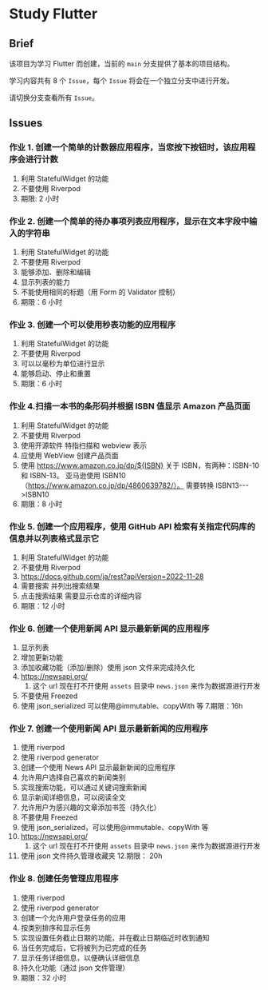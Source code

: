 # Study Flutter

## Brief

该项目为学习 Flutter 而创建，当前的 `main` 分支提供了基本的项目结构。

学习内容共有 8 个 `Issue`，每个 `Issue` 将会在一个独立分支中进行开发。

请切换分支查看所有 `Issue`。

## Issues

### 作业 1. 创建一个简单的计数器应用程序，当您按下按钮时，该应用程序会进行计数

1. 利用 StatefulWidget 的功能
2. 不要使用 Riverpod
3. 期限: 2 小时

### 作业 2. 创建一个简单的待办事项列表应用程序，显示在文本字段中输入的字符串

1. 利用 StatefulWidget 的功能
2. 不要使用 Riverpod
3. 能够添加、删除和编辑
4. 显示列表的能力
5. 不能使用相同的标题（用 Form 的 Validator 控制）
6. 期限：6 小时

### 作业 3. 创建一个可以使用秒表功能的应用程序

1. 利用 StatefulWidget 的功能
2. 不要使用 Riverpod
3. 可以以毫秒为单位进行显示
4. 能够启动、停止和重置
5. 期限：6 小时

### 作业 4.扫描一本书的条形码并根据 ISBN 值显示 Amazon 产品页面

1. 利用 StatefulWidget 的功能
2. 不要使用 Riverpod
3. 使用开源软件 特指扫描和 webview 表示
4. 应使用 WebView 创建产品页面
5. 使用 https://www.amazon.co.jp/dp/${ISBN} 关于 ISBN，有两种：ISBN-10 和 ISBN-13。 亚马逊使用 ISBN10（https://www.amazon.co.jp/dp/4860639782/）。 需要转换 ISBN13--->ISBN10
6. 期限：8 小时

### 作业 5. 创建一个应用程序，使用 GitHub API 检索有关指定代码库的信息并以列表格式显示它

1. 利用 StatefulWidget 的功能
2. 不要使用 Riverpod
3. https://docs.github.com/ja/rest?apiVersion=2022-11-28
4. 需要搜索 并列出搜索结果
5. 点击搜索结果 需要显示仓库的详细内容
6. 期限：12 小时

### 作业 6. 创建一个使用新闻 API 显示最新新闻的应用程序

1. 显示列表
2. 增加更新功能
3. 添加收藏功能（添加/删除）使用 json 文件来完成持久化
4. https://newsapi.org/
   1. 这个 url 现在打不开使用 `assets` 目录中 `news.json` 来作为数据源进行开发
5. 不要使用 Freezed
6. 使用 json_serialized 可以使用@immutable、copyWith 等 7.期限：16h

### 作业 7. 创建一个使用新闻 API 显示最新新闻的应用程序

1. 使用 riverpod
2. 使用 riverpod generator
3. 创建一个使用 News API 显示最新新闻的应用程序
4. 允许用户选择自己喜欢的新闻类别
5. 实现搜索功能，可以通过关键词搜索新闻
6. 显示新闻详细信息，可以阅读全文
7. 允许用户为感兴趣的文章添加书签（持久化）
8. 不要使用 Freezed
9. 使用 json_serialized，可以使用@immutable、copyWith 等
10. https://newsapi.org/
    1. 这个 url 现在打不开使用 `assets` 目录中 `news.json` 来作为数据源进行开发
11. 使用 json 文件持久管理收藏夹 12.期限： 20h

### 作业 8. 创建任务管理应用程序

1. 使用 riverpod
2. 使用 riverpod generator
3. 创建一个允许用户登录任务的应用
4. 按类别排序和显示任务
5. 实现设置任务截止日期的功能，并在截止日期临近时收到通知
6. 当任务完成后，它将被列为已完成的任务
7. 显示任务详细信息，以便确认详细信息
8. 持久化功能（通过 json 文件管理）
9. 期限：32 小时
